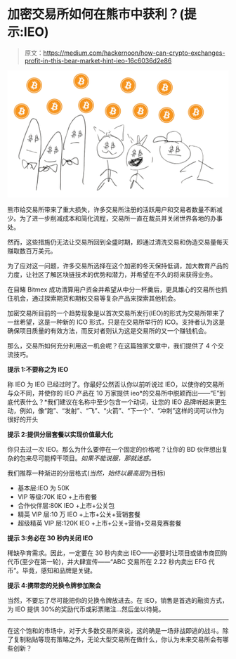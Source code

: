 # 加密交易所如何在熊市中获利？(提示:IEO)

> 原文：<https://medium.com/hackernoon/how-can-crypto-exchanges-profit-in-this-bear-market-hint-ieo-16c6036d2e86>

![](img/54c1ab2a35244f45216628e766efd00e.png)

熊市给交易所带来了重大损失，许多交易所注册的活跃用户和交易者数量不断减少。为了进一步削减成本和简化流程，交易所一直在裁员并关闭世界各地的办事处。

然而，这些措施仍无法让交易所回到全盛时期，即通过清洗交易和伪造交易量每天赚取数百万美元。

为了应对这一问题，许多交易所选择在这个加密的冬天保持低调，加大教育产品的力度，让社区了解区块链技术的优势和潜力，并希望在不久的将来获得业务。

在目睹 Bitmex 成功清算用户资金并希望从中分一杯羹后，更具雄心的交易所也抓住机会，通过探索期货和期权交易等复杂产品来探索其他机会。

加密交易所目前的一个趋势现象是以首次交易所发行(IEO)的形式为交易所带来了一丝希望，这是一种新的 ICO 形式，只是在交易所举行的 ICO。支持者认为这是确保项目质量的有效方法，而反对者则认为这是交易所的又一个赚钱机会。

那么，交易所如何充分利用这一机会呢？在这篇独家文章中，我们提供了 4 个交流技巧。

**提示 1:不要称之为 IEO**

称 IEO 为 IEO 已经过时了。你最好公然否认你以前听说过 IEO，以使你的交易所与众不同，并使你的 IEO 产品在 10 万家提供 ieo*的交易所中脱颖而出——“E”到底代表什么？*我们建议在名称中至少包含一个动词，让您的 IEO 品牌听起来更生动，例如，像“跑”、“发射”、“飞”、“火箭”、“下一个”、“冲刺”这样的词可以作为很好的开头

**提示 2:提供分层套餐以实现价值最大化**

你只去过一次 IEO。那么为什么要停在一个固定的价格呢？让你的 BD 伙伴想出复杂的包来尽可能榨干项目。*如果不能说服，那就迷惑。*

我们推荐一种渐进的分层格式(*当然，始终以最高层*为目标)

*   基本层:IEO 为 50K
*   VIP 等级:70K IEO +上市套餐
*   合作伙伴层:80K IEO +上市+公关包
*   精英 VIP 层:10 万 IEO +上市+公关+营销套餐
*   超级精英 VIP 层:120K IEO +上市+公关+营销+交易竞赛套餐

**提示 3:务必在 30 秒内关闭 IEO**

稀缺孕育需求。因此，一定要在 30 秒内卖出 IEO——必要时让项目或做市商回购代币(至少在第一轮)，并大肆宣传——“ABC 交易所在 2.22 秒内卖出 EFG 代币”。毕竟，感知和品牌是关键。

**提示 4:携带您的兑换令牌参加聚会**

当然，不要忘了尽可能把你的兑换令牌放进去。在 IEO，销售是首选的融资方式，为 IEO 提供 30%的奖励代币或彩票赌注…然后坐以待毙。

***

在这个饱和的市场中，对于大多数交易所来说，这的确是一场非战即逃的战斗。除了复制粘贴等现有策略之外，无论大型交易所在做什么，你认为未来交易所会有哪些创新？